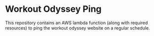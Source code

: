 # Workout Odyssey Ping

This repository contains an AWS lambda function (along with required resources) to ping the workout odyssey website on a regular schedule.
